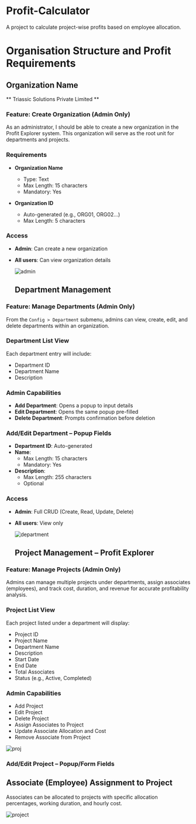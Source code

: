 # Profit-Calculator
A project to calculate project-wise profits based on employee allocation.

# Organisation Structure and Profit Requirements

## Organization Name 
** Triassic Solutions Private Limited **

###  Feature: Create Organization (Admin Only)

As an administrator, I should be able to create a new organization in the Profit Explorer system. This organization will serve as the root unit for departments and projects.

### Requirements

- **Organization Name**  
  - Type: Text  
  - Max Length: 15 characters  
  - Mandatory: Yes

- **Organization ID**  
  - Auto-generated (e.g., ORG01, ORG02...)  
  - Max Length: 5 characters

###  Access

- **Admin**: Can create a new organization  
- **All users**: Can view organization details

  ![admin](https://github.com/user-attachments/assets/bdbf0d21-5939-444a-a682-264a6d076b3c)


  ##  Department Management

###  Feature: Manage Departments (Admin Only)

From the `Config > Department` submenu, admins can view, create, edit, and delete departments within an organization.

###  Department List View

Each department entry will include:
- Department ID
- Department Name
- Description

###  Admin Capabilities

- **Add Department**: Opens a popup to input details
- **Edit Department**: Opens the same popup pre-filled
- **Delete Department**: Prompts confirmation before deletion

###  Add/Edit Department – Popup Fields

- **Department ID**: Auto-generated
- **Name**:  
  - Max Length: 15 characters  
  - Mandatory: Yes
- **Description**:  
  - Max Length: 255 characters  
  - Optional

###  Access

- **Admin**: Full CRUD (Create, Read, Update, Delete)  
- **All users**: View only

  ![department](https://github.com/user-attachments/assets/635fa219-2096-4265-971b-6d3c811bf458)


  ##  Project Management – Profit Explorer

###  Feature: Manage Projects (Admin Only)

Admins can manage multiple projects under departments, assign associates (employees), and track cost, duration, and revenue for accurate profitability analysis.

###  Project List View

Each project listed under a department will display:
- Project ID
- Project Name
- Department Name
- Description
- Start Date
- End Date
- Total Associates
- Status (e.g., Active, Completed)

###  Admin Capabilities

- Add Project  
- Edit Project  
- Delete Project  
- Assign Associates to Project  
- Update Associate Allocation and Cost  
- Remove Associate from Project

![proj](https://github.com/user-attachments/assets/a5aab76b-bd4b-41e0-8109-ad99418b40e4)


### Add/Edit Project – Popup/Form Fields

##  Associate (Employee) Assignment to Project

Associates can be allocated to projects with specific allocation percentages, working duration, and hourly cost.

![project](https://github.com/user-attachments/assets/da2920a7-9686-4764-8738-bd80c5580e79)









  









  



